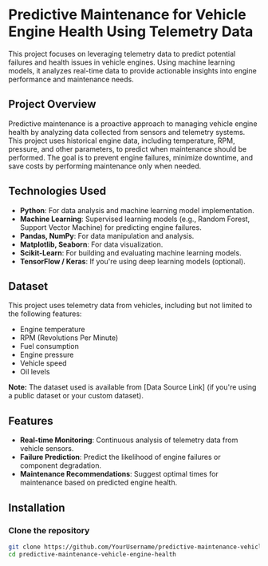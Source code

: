 # Predictive Maintenance for Vehicle Engine Health Using Telemetry Data

This project focuses on leveraging telemetry data to predict potential failures and health issues in vehicle engines. Using machine learning models, it analyzes real-time data to provide actionable insights into engine performance and maintenance needs.

## Project Overview

Predictive maintenance is a proactive approach to managing vehicle engine health by analyzing data collected from sensors and telemetry systems. This project uses historical engine data, including temperature, RPM, pressure, and other parameters, to predict when maintenance should be performed. The goal is to prevent engine failures, minimize downtime, and save costs by performing maintenance only when needed.

## Technologies Used

- **Python**: For data analysis and machine learning model implementation.
- **Machine Learning**: Supervised learning models (e.g., Random Forest, Support Vector Machine) for predicting engine failures.
- **Pandas, NumPy**: For data manipulation and analysis.
- **Matplotlib, Seaborn**: For data visualization.
- **Scikit-Learn**: For building and evaluating machine learning models.
- **TensorFlow / Keras**: If you're using deep learning models (optional).

## Dataset

This project uses telemetry data from vehicles, including but not limited to the following features:
- Engine temperature
- RPM (Revolutions Per Minute)
- Fuel consumption
- Engine pressure
- Vehicle speed
- Oil levels

**Note:** The dataset used is available from [Data Source Link] (if you're using a public dataset or your custom dataset).

## Features

- **Real-time Monitoring**: Continuous analysis of telemetry data from vehicle sensors.
- **Failure Prediction**: Predict the likelihood of engine failures or component degradation.
- **Maintenance Recommendations**: Suggest optimal times for maintenance based on predicted engine health.

## Installation

### Clone the repository

```bash
git clone https://github.com/YourUsername/predictive-maintenance-vehicle-engine-health.git
cd predictive-maintenance-vehicle-engine-health


